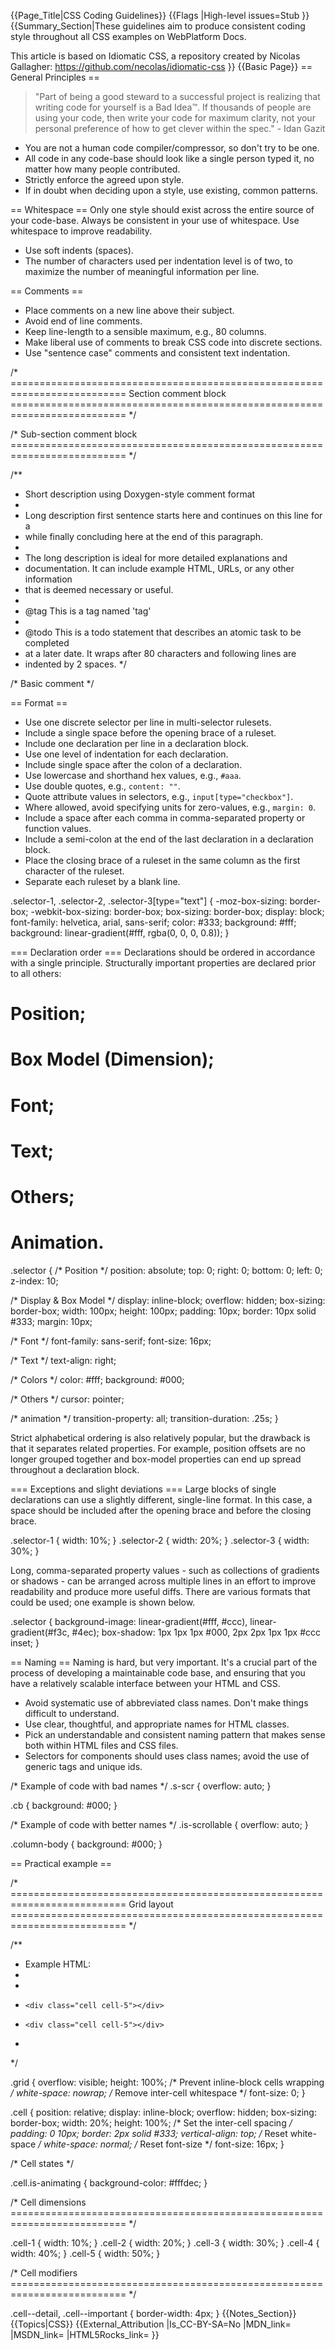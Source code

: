{{Page_Title|CSS Coding Guidelines}}
{{Flags
|High-level issues=Stub
}}
{{Summary_Section|These guidelines aim to produce consistent coding style throughout all CSS examples on WebPlatform Docs.

This article is based on Idiomatic CSS, a repository created by Nicolas Gallagher: https://github.com/necolas/idiomatic-css
}}
{{Basic Page}}
== General Principles ==
<blockquote>"Part of being a good steward to a successful project is realizing that writing code for yourself is a Bad Idea™. If thousands of people are using your code, then write your code for maximum clarity, not your personal preference of how to get clever within the spec." - Idan Gazit</blockquote>

* You are not a human code compiler/compressor, so don't try to be one.
* All code in any code-base should look like a single person typed it, no matter how many people contributed.
* Strictly enforce the agreed upon style.
* If in doubt when deciding upon a style, use existing, common patterns.


== Whitespace ==
Only one style should exist across the entire source of your code-base. Always be consistent in your use of whitespace. Use whitespace to improve readability.

* Use soft indents (spaces).
* The number of characters used per indentation level is of two, to maximize the number of meaningful information per line.


== Comments ==
* Place comments on a new line above their subject.
* Avoid end of line comments.
* Keep line-length to a sensible maximum, e.g., 80 columns.
* Make liberal use of comments to break CSS code into discrete sections.
* Use "sentence case" comments and consistent text indentation.

<syntaxhighlight lang="css">
/* ==========================================================================
   Section comment block
   ========================================================================== */

/* Sub-section comment block
   ========================================================================== */

/**
 * Short description using Doxygen-style comment format
 *
 * Long description first sentence starts here and continues on this line for a
 * while finally concluding here at the end of this paragraph.
 *
 * The long description is ideal for more detailed explanations and
 * documentation. It can include example HTML, URLs, or any other information
 * that is deemed necessary or useful.
 *
 * @tag This is a tag named 'tag'
 *
 * @todo This is a todo statement that describes an atomic task to be completed
 *   at a later date. It wraps after 80 characters and following lines are
 *   indented by 2 spaces.
 */

/* Basic comment */
</syntaxhighlight>


== Format ==
* Use one discrete selector per line in multi-selector rulesets.
* Include a single space before the opening brace of a ruleset.
* Include one declaration per line in a declaration block.
* Use one level of indentation for each declaration.
* Include single space after the colon of a declaration.
* Use lowercase and shorthand hex values, e.g., <code>#aaa</code>.
* Use double quotes, e.g., <code>content: ""</code>.
* Quote attribute values in selectors, e.g., <code>input[type="checkbox"]</code>.
* Where allowed, avoid specifying units for zero-values, e.g., <code>margin: 0</code>.
* Include a space after each comma in comma-separated property or function values.
* Include a semi-colon at the end of the last declaration in a declaration block.
* Place the closing brace of a ruleset in the same column as the first character of the ruleset.
* Separate each ruleset by a blank line.

<syntaxhighlight lang="css">
.selector-1,
.selector-2,
.selector-3[type="text"] {
  -moz-box-sizing: border-box;
  -webkit-box-sizing: border-box;
  box-sizing: border-box;
  display: block;
  font-family: helvetica, arial, sans-serif;
  color: #333;
  background: #fff;
  background: linear-gradient(#fff, rgba(0, 0, 0, 0.8));
}
</syntaxhighlight>

===  Declaration order ===
Declarations should be ordered in accordance with a single principle.
Structurally important properties are declared prior to all others:
# Position;
# Box Model (Dimension);
# Font;
# Text;
# Others;
# Animation.

<syntaxhighlight lang="css">
.selector {
  /* Position */
  position: absolute;
  top: 0;
  right: 0;
  bottom: 0;
  left: 0;
  z-index: 10;

  /* Display & Box Model */
  display: inline-block;
  overflow: hidden;
  box-sizing: border-box;
  width: 100px;
  height: 100px;
  padding: 10px;
  border: 10px solid #333;
  margin: 10px;

  /* Font */
  font-family: sans-serif;
  font-size: 16px;

  /* Text */
  text-align: right;

  /* Colors */
  color: #fff;
  background: #000;

  /* Others */
  cursor: pointer;

  /* animation */
  transition-property: all;
  transition-duration: .25s;
}
</syntaxhighlight>

Strict alphabetical ordering is also relatively popular, but the drawback is that it separates related properties. For example, position offsets are no longer grouped together and box-model properties can end up spread throughout a declaration block.


=== Exceptions and slight deviations ===
Large blocks of single declarations can use a slightly different, single-line format. In this case, a space should be included after the opening brace and before the closing brace.

<syntaxhighlight lang="css">
.selector-1 { width: 10%; }
.selector-2 { width: 20%; }
.selector-3 { width: 30%; }
</syntaxhighlight>

Long, comma-separated property values - such as collections of gradients or shadows - can be arranged across multiple lines in an effort to improve readability and produce more useful diffs. There are various formats that could be used; one example is shown below.

<syntaxhighlight lang="css">
.selector {
  background-image:
    linear-gradient(#fff, #ccc),
    linear-gradient(#f3c, #4ec);
  box-shadow:
    1px 1px 1px #000,
    2px 2px 1px 1px #ccc inset;
}
</syntaxhighlight>


== Naming ==
Naming is hard, but very important. It's a crucial part of the process of developing a maintainable code base, and ensuring that you have a relatively scalable interface between your HTML and CSS.

* Avoid systematic use of abbreviated class names. Don't make things difficult to understand.
* Use clear, thoughtful, and appropriate names for HTML classes.
* Pick an understandable and consistent naming pattern that makes sense both within HTML files and CSS files.
* Selectors for components should uses class names; avoid the use of generic tags and unique ids.

<syntaxhighlight lang="css">
/* Example of code with bad names */
.s-scr {
    overflow: auto;
}

.cb {
    background: #000;
}

/* Example of code with better names */
.is-scrollable {
    overflow: auto;
}

.column-body {
    background: #000;
}
</syntaxhighlight>


== Practical example ==

<syntaxhighlight lang="css">
/* ==========================================================================
   Grid layout
   ========================================================================== */

/**
  * Example HTML:
  *
  * <div class="grid">
  *     <div class="cell cell-5"></div>
  *     <div class="cell cell-5"></div>
  * </div>
  */

.grid {
  overflow: visible;
  height: 100%;
  /* Prevent inline-block cells wrapping */
  white-space: nowrap;
  /* Remove inter-cell whitespace */
  font-size: 0;
}

.cell {
  position: relative;
  display: inline-block;
  overflow: hidden;
  box-sizing: border-box;
  width: 20%;
  height: 100%;
  /* Set the inter-cell spacing */
  padding: 0 10px;
  border: 2px solid #333;
  vertical-align: top;
  /* Reset white-space */
  white-space: normal;
  /* Reset font-size */
  font-size: 16px;
}

/* Cell states */

.cell.is-animating {
  background-color: #fffdec;
}

/* Cell dimensions
   ========================================================================== */

.cell-1 { width: 10%; }
.cell-2 { width: 20%; }
.cell-3 { width: 30%; }
.cell-4 { width: 40%; }
.cell-5 { width: 50%; }

/* Cell modifiers
   ========================================================================== */

.cell--detail,
.cell--important {
  border-width: 4px;
}
</syntaxhighlight>
{{Notes_Section}}
{{Topics|CSS}}
{{External_Attribution
|Is_CC-BY-SA=No
|MDN_link=
|MSDN_link=
|HTML5Rocks_link=
}}